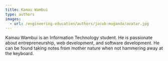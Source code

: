 ```yaml
---
title: Kamau Wambui
type: authors
images:
  - url: /engineering-education/authors/jacob-muganda/avatar.jpg
---
```

Kamau Wambui is an Information Technology student. He is passionate about entrepreneurship, web development, and software development. He can be found taking notes from mother nature when not hammering away at the keyboard.
